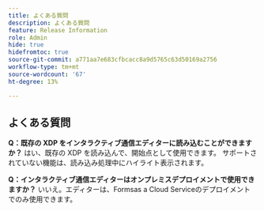 ```yaml
---
title: よくある質問
description: よくある質問
feature: Release Information
role: Admin
hide: true
hidefromtoc: true
source-git-commit: a771aa7e683cfbcacc8a9d5765c63d50169a2756
workflow-type: tm+mt
source-wordcount: '67'
ht-degree: 13%

---
```



## よくある質問

**Q：既存の XDP をインタラクティブ通信エディターに読み込むことができますか？**
はい、既存の XDP を読み込んで、開始点として使用できます。 サポートされていない機能は、読み込み処理中にハイライト表示されます。

**Q：インタラクティブ通信エディターはオンプレミスデプロイメントで使用できますか？**
いいえ。エディターは、Formsas a Cloud Serviceのデプロイメントでのみ使用できます。

